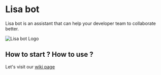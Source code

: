 # Lisa bot

Lisa bot is an assistant that can help your developer team to collaborate better.

![Lisa bot Logo](https://github.com/JTKCode/lisabot/blob/master/assets/images/lisabot-logo.png)

## How to start ? How to use ?

Let's visit our [wiki page](https://github.com/JTKCode/lisabot/wiki)
